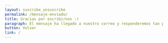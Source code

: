 ```yaml
---
layout: suscribe_unsuscribe
permalink: /mensaje-enviado/
title: Gracias por escribirnos :)
paragraph: El mensaje ha llegado a nuestro correo y responderemos tan pronto como podamos.
button: Volver
link: /
---
```

